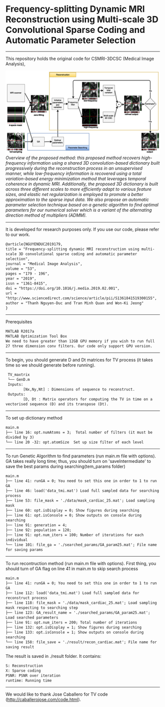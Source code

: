 # Frequency-splitting Dynamic MRI Reconstruction using Multi-scale 3D Convolutional Sparse Coding and Automatic Parameter Selection
----------

This repository holds the original code for CSMRI-3DCSC (Medical Image Analysis), 

![](./README_resource/overview.png "")
*Overview of the proposed method: this proposed method recovers high-frequency information using a shared 3D convolution-based dictionary built progressively during the reconstruction process in an unsupervised manner, while low-frequency information is recovered using a total variation-based energy minimization method that leverages temporal coherence in dynamic MRI.
Additionally, the proposed 3D dictionary is built across three different scales to more efficiently adapt to various feature sizes, and elastic net regularization is employed to promote a better approximation to the sparse input data.
We also propose an automatic parameter selection technique based on a genetic algorithm to find optimal parameters for our numerical solver which is a variant of the alternating direction method of multipliers (ADMM).*

----------

It is developed for research purposes only. 
If you use our code, please refer to our work. 

    @article{NGUYENDUC2019179,
    title = "Frequency-splitting dynamic MRI reconstruction using multi-scale 3D convolutional sparse coding and automatic parameter selection",
    journal = "Medical Image Analysis",
    volume = "53",
    pages = "179 - 196",
    year = "2019",
    issn = "1361-8415",
    doi = "https://doi.org/10.1016/j.media.2019.02.001",
    url = "http://www.sciencedirect.com/science/article/pii/S1361841519300155",
    author = "Thanh Nguyen-Duc and Tran Minh Quan and Won-Ki Jeong"
    }

----------

Prerequisites
    
    MATLAB R2017a
	MATLAB Optimization Tool Box
    We need to have greater than 12GB GPU memory if you wish to run full 27 three dimension conv filters. Our code only support GPU version. 

----------

To begin, you should generate D and Dt matrices for TV process (it takes time so we should generate before running).

     TV_maxtrix
     └── GenD.m
	 Inputs:
    		[Nx,Ny,Nt] : Dimensions of sequence to reconstruct.
	 Outputs:
    		[D, Dt : Matrix operators for computing the TV in time on a vectorised sequence (D) and its transpose (Dt).
    
----------

To set up dictionary method

    main.m
    ├── line 16: opt.numAtoms = 3;  Total number of filters (it must be divided by 3)  
    └── line 20 -32: opt.atomSize  Set up size filter of each level
    
----------

To run Genetic Algorithm to find parameters (run main.m file with options).
GA takes really long time; thus, you should turn on 'saveIntermediate' to save the best params during searching(tem_params folder)

    main.m
    ├── line 41: runGA = 0; You need to set this one in order to 1 to run GA
    ├── line 46: load('data_tmi.mat') Load full sampled data for searching process
    ├── line 53: file_mask = './data/mask_cardiac_25.mat'; Load sampling mask
    ├── line 60: opt.isDisplay = 0; Show figures during searching
    ├── line 61: opt.isConsole = 0; Show outputs on console during searching
    ├── line 91: generation = 4;
    ├── line 92: population = 120;
    ├── line 91: opt.num_iters = 100; Number of iterations for each individual
    └── line 101: file_ga = './searched_params/GA_param25.mat'; File name for saving params

----------

To run recontruction method (run main.m file with options).
First thing, you should turn of GA flag on line 41 in main.m to skip search process

    main.m
    ├── line 41: runGA = 0; You need to set this one in order to 1 to run GA
    ├── line 112: load('data_tmi.mat') Load full sampled data for reconstruct process
    ├── line 118: file_mask = './data/mask_cardiac_25.mat'; Load sampling mask respecting to searching step 
    ├── line 123: GA_result_name = './searched_params/GA_param25.mat'; Load searched parameters
    ├── line 91: opt.num_iters = 200; Total number of iterations
    ├── line 132: opt.isDisplay = 1; Show figures during searching
    ├── line 133: opt.isConsole = 1; Show outputs on console during searching
    └── line 158: file_save = './result/recon_cardiac.mat'; File name for saving result
    
The result is saved in ./result folder.
It contains:

    S: Reconstruction
    X: Sparse coding
    PSNR: PSNR over iteration
    runtime: Running time


----------
We would like to thank Jose Caballero for TV code (http://caballerojose.com/code.html).
